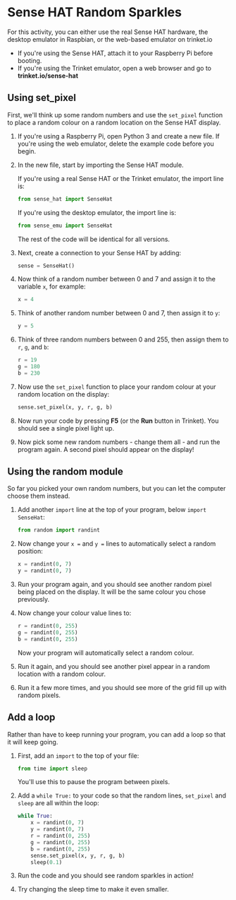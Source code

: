 # Sense HAT Random Sparkles

For this activity, you can either use the real Sense HAT hardware, the desktop emulator in Raspbian, or the web-based emulator on trinket.io

- If you're using the Sense HAT, attach it to your Raspberry Pi before booting.
- If you're using the Trinket emulator, open a web browser and go to **trinket.io/sense-hat**

## Using set_pixel

First, we'll think up some random numbers and use the `set_pixel` function to place a random colour on a random location on the Sense HAT display.

1. If you're using a Raspberry Pi, open Python 3 and create a new file. If you're using the web emulator, delete the example code before you begin.

1. In the new file, start by importing the Sense HAT module.

    If you're using a real Sense HAT or the Trinket emulator, the import line is:

    ```python
    from sense_hat import SenseHat
    ```

    If you're using the desktop emulator, the import line is:

    ```python
    from sense_emu import SenseHat
    ```

    The rest of the code will be identical for all versions.

1. Next, create a connection to your Sense HAT by adding:

    ```python
    sense = SenseHat()
    ```

1. Now think of a random number between 0 and 7 and assign it to the variable `x`, for example:

    ```python
    x = 4
    ```

1. Think of another random number between 0 and 7, then assign it to `y`:

    ```python
    y = 5
    ```

1. Think of three random numbers between 0 and 255, then assign them to `r`, `g`, and `b`:

    ```python
    r = 19
    g = 180
    b = 230
    ```

1. Now use the `set_pixel` function to place your random colour at your random location on the display:

    ```python
    sense.set_pixel(x, y, r, g, b)
    ```

1. Now run your code by pressing **F5** (or the **Run** button in Trinket). You should see a single pixel light up.

1. Now pick some new random numbers - change them all - and run the program again. A second pixel should appear on the display!

## Using the random module

So far you picked your own random numbers, but you can let the computer choose them instead.

1. Add another `import` line at the top of your program, below `import SenseHat`:

    ```python
    from random import randint
    ```

1. Now change your `x =` and `y =` lines to automatically select a random position:

    ```python
    x = randint(0, 7)
    y = randint(0, 7)
    ```

1. Run your program again, and you should see another random pixel being placed on the display. It will be the same colour you chose previously.

1. Now change your colour value lines to:

    ```python
    r = randint(0, 255)
    g = randint(0, 255)
    b = randint(0, 255)
    ```

    Now your program will automatically select a random colour.

1. Run it again, and you should see another pixel appear in a random location with a random colour.

1. Run it a few more times, and you should see more of the grid fill up with random pixels.

## Add a loop

Rather than have to keep running your program, you can add a loop so that it will keep going.

1. First, add an `import` to the top of your file:

    ```python
    from time import sleep
    ```

    You'll use this to pause the program between pixels.

1. Add a `while True:` to your code so that the random lines, `set_pixel` and `sleep` are all within the loop:

    ```python
    while True:
        x = randint(0, 7)
        y = randint(0, 7)
        r = randint(0, 255)
        g = randint(0, 255)
        b = randint(0, 255)
        sense.set_pixel(x, y, r, g, b)
        sleep(0.1)
    ```

1. Run the code and you should see random sparkles in action!

1. Try changing the sleep time to make it even smaller.
